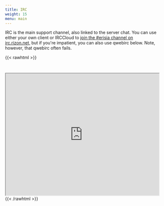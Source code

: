 ```yaml
---
title: IRC
weight: 15
menu: main
---
```


IRC is the main support channel, also linked to the server chat. You can use either your own client or IRCCloud to [join the #erisia channel on irc.rizon.net,](https://www.irccloud.com/invite?channel=%23erisia&hostname=irc.rizon.net&port=6697&ssl=1) but if you're impatient, you can also use qwebirc below. Note, however, that qwebirc often fails.

{{< rawhtml >}}
<iframe style="margin-top: 2em" src="https://qchat.rizon.net/?channels=erisia" width="100%" height="400"></iframe>
{{< /rawhtml >}}